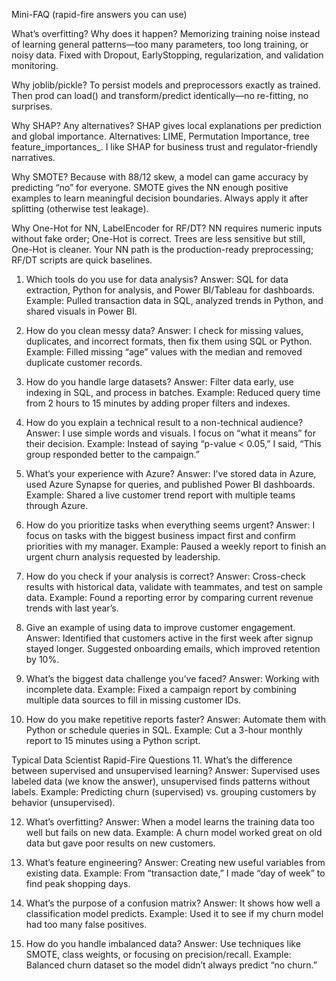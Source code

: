 Mini-FAQ (rapid-fire answers you can use)

What’s overfitting? Why does it happen?
Memorizing training noise instead of learning general patterns—too many parameters, too long training, or noisy data. Fixed with Dropout, EarlyStopping, regularization, and validation monitoring.

Why joblib/pickle?
To persist models and preprocessors exactly as trained. Then prod can load() and transform/predict identically—no re-fitting, no surprises.

Why SHAP? Any alternatives?
SHAP gives local explanations per prediction and global importance. Alternatives: LIME, Permutation Importance, tree feature_importances_. I like SHAP for business trust and regulator-friendly narratives.

Why SMOTE?
Because with 88/12 skew, a model can game accuracy by predicting “no” for everyone. SMOTE gives the NN enough positive examples to learn meaningful decision boundaries. Always apply it after splitting (otherwise test leakage).

Why One-Hot for NN, LabelEncoder for RF/DT?
NN requires numeric inputs without fake order; One-Hot is correct. Trees are less sensitive but still, One-Hot is cleaner. Your NN path is the production-ready preprocessing; RF/DT scripts are quick baselines.

1. Which tools do you use for data analysis?
Answer:
SQL for data extraction, Python for analysis, and Power BI/Tableau for dashboards.
Example: Pulled transaction data in SQL, analyzed trends in Python, and shared visuals in Power BI.

2. How do you clean messy data?
Answer:
I check for missing values, duplicates, and incorrect formats, then fix them using SQL or Python.
Example: Filled missing “age” values with the median and removed duplicate customer records.

3. How do you handle large datasets?
Answer:
Filter data early, use indexing in SQL, and process in batches.
Example: Reduced query time from 2 hours to 15 minutes by adding proper filters and indexes.

4. How do you explain a technical result to a non-technical audience?
Answer:
I use simple words and visuals. I focus on “what it means” for their decision.
Example: Instead of saying “p-value < 0.05,” I said, “This group responded better to the campaign.”

5. What’s your experience with Azure?
Answer:
I’ve stored data in Azure, used Azure Synapse for queries, and published Power BI dashboards.
Example: Shared a live customer trend report with multiple teams through Azure.

6. How do you prioritize tasks when everything seems urgent?
Answer:
I focus on tasks with the biggest business impact first and confirm priorities with my manager.
Example: Paused a weekly report to finish an urgent churn analysis requested by leadership.

7. How do you check if your analysis is correct?
Answer:
Cross-check results with historical data, validate with teammates, and test on sample data.
Example: Found a reporting error by comparing current revenue trends with last year’s.

8. Give an example of using data to improve customer engagement.
Answer:
Identified that customers active in the first week after signup stayed longer. Suggested onboarding emails, which improved retention by 10%.

9. What’s the biggest data challenge you’ve faced?
Answer:
Working with incomplete data.
Example: Fixed a campaign report by combining multiple data sources to fill in missing customer IDs.

10. How do you make repetitive reports faster?
Answer:
Automate them with Python or schedule queries in SQL.
Example: Cut a 3-hour monthly report to 15 minutes using a Python script.

Typical Data Scientist Rapid-Fire Questions
11. What’s the difference between supervised and unsupervised learning?
Answer:
Supervised uses labeled data (we know the answer), unsupervised finds patterns without labels.
Example: Predicting churn (supervised) vs. grouping customers by behavior (unsupervised).

12. What’s overfitting?
Answer:
When a model learns the training data too well but fails on new data.
Example: A churn model worked great on old data but gave poor results on new customers.

13. What’s feature engineering?
Answer:
Creating new useful variables from existing data.
Example: From “transaction date,” I made “day of week” to find peak shopping days.

14. What’s the purpose of a confusion matrix?
Answer:
It shows how well a classification model predicts.
Example: Used it to see if my churn model had too many false positives.

15. How do you handle imbalanced data?
Answer:
Use techniques like SMOTE, class weights, or focusing on precision/recall.
Example: Balanced churn dataset so the model didn’t always predict “no churn.”
